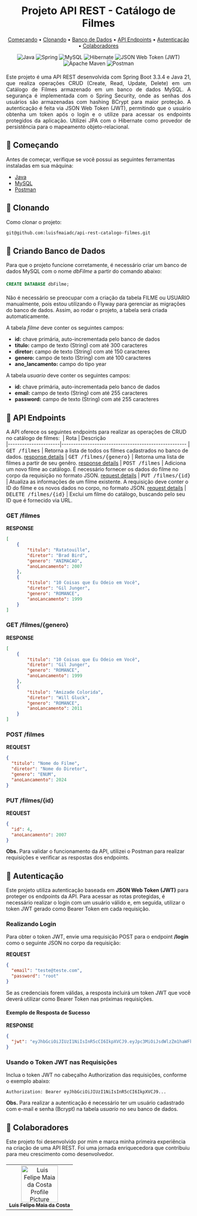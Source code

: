 <h1 align="center">Projeto API REST - Catálogo de Filmes</h1>
<p align="center">
 <a href="#started">Começando</a> • 
  <a href="#cloning">Clonando</a> •
 <a href="#creating">Banco de Dados</a> •
 <a href="#routes">API Endpoints</a> •
<a href="#authentication">Autenticação</a> •
 <a href="#colab">Colaboradores</a>
</p>

<p align="center" style="margin-bottom: 20;">
    <img src="https://img.shields.io/badge/java-%23ED8B00.svg?style=for-the-badge&logo=openjdk&logoColor=white" alt="Java" />
    <img src="https://img.shields.io/badge/spring-%236DB33F.svg?style=for-the-badge&logo=spring&logoColor=white" alt="Spring" />
    <img src="https://img.shields.io/badge/mysql-4479A1.svg?style=for-the-badge&logo=mysql&logoColor=white" alt="MySQL" />
    <img src="https://img.shields.io/badge/Hibernate-59666C?style=for-the-badge&logo=Hibernate&logoColor=white" alt="Hibernate" />
    <img src="https://img.shields.io/badge/JWT-black?style=for-the-badge&logo=JSON%20web%20tokens" alt="JSON Web Token (JWT)" />
    <img src="https://img.shields.io/badge/Apache%20Maven-C71A36?style=for-the-badge&logo=Apache%20Maven&logoColor=white" alt="Apache Maven" />
    <img src="https://img.shields.io/badge/Postman-FF6C37?style=for-the-badge&logo=postman&logoColor=white" alt="Postman" />
</p>

<p style="text-align: justify;">Este projeto é uma API REST desenvolvida com Spring Boot 3.3.4 e Java 21, que realiza operações CRUD (Create, Read, Update, Delete) em um Catálogo de Filmes armazenado em um banco de dados MySQL. A segurança é implementada com o Spring Security, onde as senhas dos usuários são armazenadas com hashing BCrypt para maior proteção. A autenticação é feita via JSON Web Token (JWT), permitindo que o usuário obtenha um token após o login e o utilize para acessar os endpoints protegidos da aplicação. Utilizei JPA com o Hibernate como provedor de persistência para o mapeamento objeto-relacional.</p>
<h2 id="started">🚀 Começando</h2>

Antes de começar, verifique se você possui as seguintes ferramentas instaladas em sua máquina:

- [Java](https://www.oracle.com/java/technologies/downloads/#java22)
- [MySQL](https://dev.mysql.com/downloads/installer/)
- [Postman](https://www.postman.com/downloads/)

<h2 id="cloning">👾 Clonando</h2>

Como clonar o projeto:
```bash
git@github.com:luisfmaiadc/api-rest-catalogo-filmes.git
```

<h2 id="creating">💾 Criando Banco de Dados</h2>
<p style="margin-bottom: 20;">Para que o projeto funcione corretamente, é necessário criar um banco de dados MySQL com o nome <i>dbFilme</i> a partir do comando abaixo:</p>


```SQL
CREATE DATABASE dbFilme;
```

<p style="margin-top: 20;">Não é necessário se preocupar com a criação da tabela FILME ou USUARIO manualmente, pois estou utilizando o Flyway para gerenciar as migrações do banco de dados. Assim, ao rodar o projeto, a tabela será criada automaticamente.</p>

A tabela <i>filme</i> deve conter os seguintes campos:

- <b>id:</b> chave primária, auto-incrementada pelo banco de dados
- <b>titulo:</b> campo de texto (String) com até 300 caracteres
- <b>diretor:</b> campo de texto (String) com até 150 caracteres
- <b>genero:</b> campo de texto (String) com até 100 caracteres
- <b>ano_lancamento:</b> campo do tipo year

A tabela <i>usuario</i> deve conter os seguintes campos:

- <b>id:</b> chave primária, auto-incrementada pelo banco de dados
- <b>email:</b> campo de texto (String) com até 255 caracteres
- <b>password:</b> campo de texto (String) com até 255 caracteres

<h2 id="routes">📍 API Endpoints</h2>

A API oferece os seguintes endpoints para realizar as operações de CRUD no catálogo de filmes:
​
| Rota               | Descrição                                          
|----------------------|-----------------------------------------------------
| <kbd>GET /filmes</kbd>     | Retorna a lista de todos os filmes cadastrados no banco de dados. [response details](#get-filmes)
| <kbd>GET /filmes/{genero}</kbd>     | Retorna uma lista de filmes a partir de seu genêro. [response details](#get-filmes-genero)
| <kbd>POST /filmes</kbd>     | Adiciona um novo filme ao catálogo. É necessário fornecer os dados do filme no corpo da requisição no formato JSON. [request details](#post-filmes)
| <kbd>PUT /filmes/{id}</kbd>     | Atualiza as informações de um filme existente. A requisição deve conter o ID do filme e os novos dados no corpo, no formato JSON. [request details](#put-filmes)
| <kbd>DELETE /filmes/{id}</kbd>     | Exclui um filme do catálogo, buscando pelo seu ID que é fornecido via URL.

<h3 id="get-filmes">GET /filmes</h3>

**RESPONSE**
```json
[
    {
        "titulo": "Ratatouille",
        "diretor": "Brad Bird",
        "genero": "ANIMACAO",
        "anoLancamento": 2007
    },
    {
        "titulo": "10 Coisas que Eu Odeio em Você",
        "diretor": "Gil Junger",
        "genero": "ROMANCE",
        "anoLancamento": 1999
    }
]
```

<h3 id="get-filmes-genero">GET /filmes/{genero}</h3>

**RESPONSE**
```json
[
    {
        "titulo": "10 Coisas que Eu Odeio em Você",
        "diretor": "Gil Junger",
        "genero": "ROMANCE",
        "anoLancamento": 1999
    },
    {
        "titulo": "Amizade Colorida",
        "diretor": "Will Gluck",
        "genero": "ROMANCE",
        "anoLancamento": 2011
    }
]
```

<h3 id="post-filmes">POST /filmes</h3>

**REQUEST**
```json
{
  "titulo": "Nome do Filme",
  "diretor": "Nome do Diretor",
  "genero": "ENUM",
  "anoLancamento": 2024
}
```

<h3 id="put-filmes">PUT /filmes/{id}</h3>

**REQUEST**
```json
{
  "id": 4,  
  "anoLancamento": 2007
}
```

<b>Obs.</b> Para validar o funcionamento da API, utilizei o Postman para realizar requisições e verificar as respostas dos endpoints.

<h2 id="authentication">🔑 Autenticação</h2>
Este projeto utiliza autenticação baseada em <b>JSON Web Token (JWT)</b> para proteger os endpoints da API. Para acessar as rotas protegidas, é necessário realizar o login com um usuário válido e, em seguida, utilizar o token JWT gerado como Bearer Token em cada requisição.

<h3>Realizando Login</h3>
<p style="margin-bottom=5">Para obter o token JWT, envie uma requisição POST para o endpoint <b>/login</b> como o seguinte JSON no corpo da requisição:</p>

**REQUEST**
```json
{
  "email": "teste@teste.com",
  "password": "root"
}
```

Se as credenciais forem válidas, a resposta incluirá um token JWT que você deverá utilizar como Bearer Token nas próximas requisições.

<h4>Exemplo de Resposta de Sucesso</h4>

**RESPONSE**
```json
{
  "jwt": "eyJhbGciOiJIUzI1NiIsInR5cCI6IkpXVCJ9.eyJpc3MiOiJsdWlzZm1haWFkYyIsInN1YiI6InRlc3RlQHRlc3RlLmNvbSIsImV4cCI6MTczMDE0NjA5N30.COpA2a2Env_Uke-CclCjL9ndl6YQa8gfKca1U1oiX7Y"
}
```

<h3>Usando o Token JWT nas Requisições</h3>
<p style="margin-bottom=5">Inclua o token JWT no cabeçalho Authorization das requisições, conforme o exemplo abaixo:</p>

```http
Authorization: Bearer eyJhbGciOiJIUzI1NiIsInR5cCI6IkpXVCJ9...
```

<b>Obs.</b> Para realizar a autenticação é necessário ter um usuário cadastrado com e-mail e senha (Bcrypt) na tabela <i>usuario</i> no seu banco de dados.

<h2 id="colab">🤝 Colaboradores</h2>
<p style="margin-bottom: 20;">Este projeto foi desenvolvido por mim e marca minha primeira experiência na criação de uma API REST. Foi uma jornada enriquecedora que contribuiu para meu crescimento como desenvolvedor.</p>
<table>
  <tr>
    <td align="center">
      <a href="#">
        <img src="https://avatars.githubusercontent.com/u/168129517?v=4&size=64" width="100px;" alt="Luis Felipe Maia da Costa Profile Picture"/><br>
        <sub>
          <b>Luis Felipe Maia da Costa</b>
        </sub>
      </a>
    </td>
  </tr>
</table>
